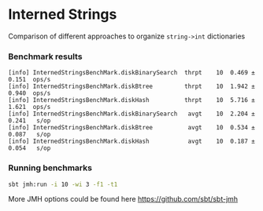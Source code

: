 # Interned Strings

Comparison of different approaches to organize `string->int` dictionaries

### Benchmark results
```
[info] InternedStringsBenchMark.diskBinarySearch  thrpt    10  0.469 ± 0.151  ops/s
[info] InternedStringsBenchMark.diskBtree         thrpt    10  1.942 ± 0.940  ops/s
[info] InternedStringsBenchMark.diskHash          thrpt    10  5.716 ± 1.621  ops/s
[info] InternedStringsBenchMark.diskBinarySearch   avgt    10  2.204 ± 0.241   s/op
[info] InternedStringsBenchMark.diskBtree          avgt    10  0.534 ± 0.087   s/op
[info] InternedStringsBenchMark.diskHash           avgt    10  0.187 ± 0.054   s/op
```

### Running benchmarks
```bash
sbt jmh:run -i 10 -wi 3 -f1 -t1 
```
More JMH options could be found here https://github.com/sbt/sbt-jmh
